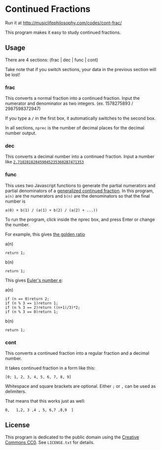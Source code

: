 # Continued Fractions

Run it at http://musiclifephilosophy.com/codes/cont-frac/

This program makes it easy to study continued fractions.

## Usage

There are 4 sections: (frac | dec | func | cont)

Take note that if you switch sections, your data in the previous section will be lost!

### frac

This converts a normal fraction into a continued fraction. Input the numerator and denominator as two integers. (ex. 1578275893 / 2987598372947)

If you type a `/` in the first box, it automatically switches to the second box.

In all sections, `nprec` is the number of decimal places for the decimal number output.

### dec

This converts a decimal number into a continued fraction. Input a number like [`2.718281828459045235360287471353`](https://en.wikipedia.org/wiki/E_%28mathematical_constant%29#Representations)

### func

This uses two Javascript functions to generate the partial numerators and partial denominators of a [generalized continued fraction](https://en.wikipedia.org/wiki/Generalized_continued_fraction). In this program, `a(n)` are the numerators and `b(n)` are the denominators so that the final number is

```
a(0) + b(1) / (a(1) + b(2) / (a(2) + ...))
```

To run the program, click inside the nprec box, and press Enter or change the number.

For example, this gives [the golden ratio](https://en.wikipedia.org/wiki/Golden_ratio#Alternative_forms)

a(n)

```
return 1;
```

b(n)

```
return 1;
```

This gives [Euler's number e](https://en.wikipedia.org/wiki/E_%28mathematical_constant%29#Representations):

a(n)

```
if (n == 0)return 2;
if (n % 3 == 1)return 1;
if (n % 3 == 2)return ((n+1)/3)*2;
if (n % 3 == 0)return 1;
```

b(n)

```
return 1;
```

### cont

This converts a continued fraction into a regular fraction and a decimal number.

It takes continued fraction in a form like this:

```
[0; 1, 2, 3, 4, 5, 6, 7, 8, 9]
```

Whitespace and square brackets are optional. Either `;` or `,` can be used as delimiters.

That means that this works just as well:

```
0,   1,2, 3 ,4 , 5, 6,7 ,8,9  ]
```

## License

This program is dedicated to the public domain using the [Creative Commons CC0](http://creativecommons.org/publicdomain/zero/1.0/). See `LICENSE.txt` for details.

